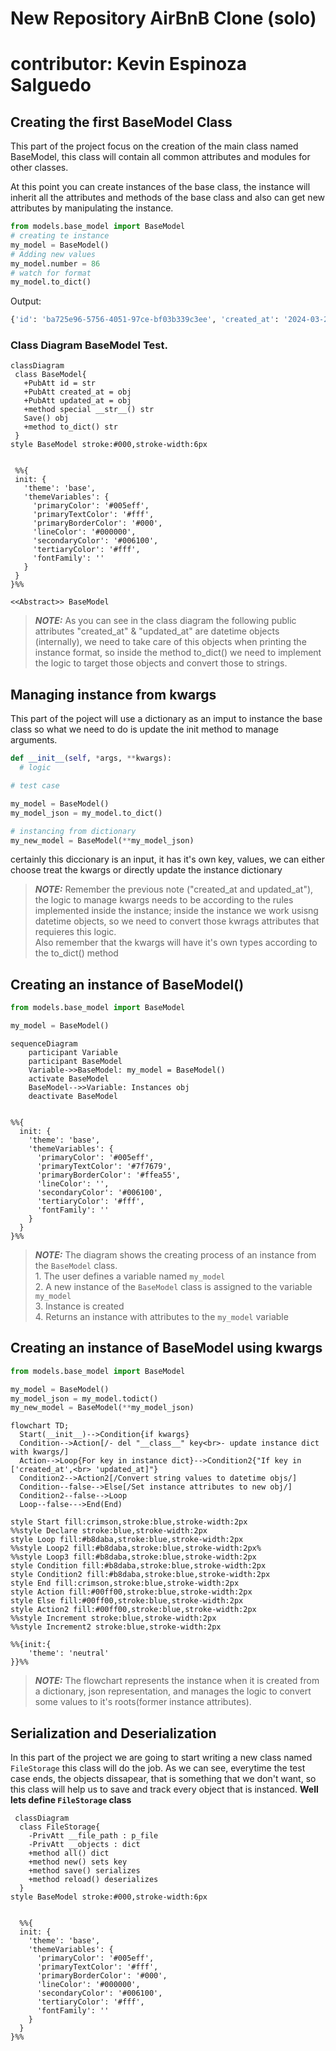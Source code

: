 # New Repository AirBnB Clone (solo)
# contributor: Kevin Espinoza Salguedo

## Creating the first BaseModel Class

This part of the project focus on the creation of the main class named BaseModel, this class will contain all common
attributes and modules for other classes.

At this point you can create instances of the base class, the instance will inherit all the attributes and methods
of the base class and also can get new attributes by manipulating the instance.

```py
from models.base_model import BaseModel
# creating te instance
my_model = BaseModel()
# Adding new values
my_model.number = 86
# watch for format
my_model.to_dict()
```
Output:

```bash
{'id': 'ba725e96-5756-4051-97ce-bf03b339c3ee', 'created_at': '2024-03-23T18:31:25.358680', 'updated_at': '2024-03-23T18:31:25.358680', 'number': 86, '__class__': 'BaseModel'}
```

### Class Diagram BaseModel Test.
 ```mermaid
 classDiagram
  class BaseModel{
    +PubAtt id = str
    +PubAtt created_at = obj
    +PubAtt updated_at = obj
    +method special __str__() str
    Save() obj
    +method to_dict() str
  }
style BaseModel stroke:#000,stroke-width:6px


  %%{
  init: {
    'theme': 'base',
    'themeVariables': {
      'primaryColor': '#005eff',
      'primaryTextColor': '#fff',
      'primaryBorderColor': '#000',
      'lineColor': '#000000',
      'secondaryColor': '#006100',
      'tertiaryColor': '#fff',
      'fontFamily': ''
    }
  }
}%%

<<Abstract>> BaseModel
 ```
> **_NOTE:_** As you can see in the class diagram the following public attributes "created_at" & "updated_at" are datetime objects (internally), we need to take care of this objects when printing the instance format, so inside the method  to_dict() we need to implement the logic to target those objects and convert those to strings.


## Managing instance from kwargs

This part of the poject will use a dictionary as an imput to instance the base class
so what we need to do is update the init method to manage arguments.

```py
def __init__(self, *args, **kwargs):
  # logic
```
```py
# test case

my_model = BaseModel()
my_model_json = my_model.to_dict()

# instancing from dictionary
my_new_model = BaseModel(**my_model_json)
```
certainly this diccionary is an input, it has it's own key, values,
we can either choose treat the kwargs or directly update the instance dictionary

> **_NOTE:_** Remember the previous note ("created_at and updated_at"), the logic to manage kwargs needs to be according to the rules implemented inside the instance; inside  the instance we work usisng datetime objects, so we need to convert those kwrags attributes that requieres this logic.<br>Also remember that the kwargs will have it's own types according to the to_dict() method

## Creating an instance of BaseModel()
```py
from models.base_model import BaseModel

my_model = BaseModel()
```
```mermaid
sequenceDiagram
    participant Variable
    participant BaseModel
    Variable->>BaseModel: my_model = BaseModel()
    activate BaseModel
    BaseModel-->>Variable: Instances obj
    deactivate BaseModel


%%{
  init: {
    'theme': 'base',
    'themeVariables': {
      'primaryColor': '#005eff',
      'primaryTextColor': '#7f7679',
      'primaryBorderColor': '#ffea55',
      'lineColor': '',
      'secondaryColor': '#006100',
      'tertiaryColor': '#fff',
      'fontFamily': ''
    }
  }
}%%
```
> **_NOTE:_** The diagram shows the creating process of an instance from the `BaseModel` class.<br> 1. The user defines a variable named `my_model`<br>2. A new instance of the `BaseModel` class is assigned to the variable `my_model`<br>3. Instance is created<br>4. Returns an instance with attributes to the `my_model` variable


## Creating an instance of BaseModel using kwargs

```py
from models.base_model import BaseModel

my_model = BaseModel()
my_model_json = my_model.todict()
my_new_model = BaseModel(**my_model_json)
```

```mermaid
flowchart TD;
  Start(__init__)-->Condition{if kwargs}
  Condition-->Action[/- del "__class__" key<br>- update instance dict with kwargs/]
  Action-->Loop{For key in instance dict}-->Condition2{"If key in ['created_at',<br> 'updated_at]"}
  Condition2-->Action2[/Convert string values to datetime objs/]
  Condition--false-->Else[/Set instance attributes to new obj/]
  Condition2--false-->Loop
  Loop--false--->End(End)

style Start fill:crimson,stroke:blue,stroke-width:2px
%%style Declare stroke:blue,stroke-width:2px
style Loop fill:#b8daba,stroke:blue,stroke-width:2px
%%style Loop2 fill:#b8daba,stroke:blue,stroke-width:2px%
%%style Loop3 fill:#b8daba,stroke:blue,stroke-width:2px
style Condition fill:#b8daba,stroke:blue,stroke-width:2px
style Condition2 fill:#b8daba,stroke:blue,stroke-width:2px
style End fill:crimson,stroke:blue,stroke-width:2px
style Action fill:#00ff00,stroke:blue,stroke-width:2px
style Else fill:#00ff00,stroke:blue,stroke-width:2px
style Action2 fill:#00ff00,stroke:blue,stroke-width:2px
%%style Increment stroke:blue,stroke-width:2px
%%style Increment2 stroke:blue,stroke-width:2px

%%{init:{
    'theme': 'neutral'
}}%%
```
> **_NOTE:_** The flowchart represents the instance when it is created from a dictionary, json representation, and manages the logic to convert some values to it's roots(former instance attributes).

## Serialization and Deserialization

In this part of the project we are going to start writing a new class named `FileStorage` this class will do the job.
As we can see, everytime the test case ends, the objects dissapear, that is something that we don't want, so this class will help us to save and track every object that is instanced.
**Well lets define  `FileStorage` class**

```mermaid
 classDiagram
  class FileStorage{
    -PrivAtt __file_path : p_file
    -PrivAtt __objects : dict
    +method all() dict
    +method new() sets key
    +method save() serializes
    +method reload() deserializes
  }
style BaseModel stroke:#000,stroke-width:6px


  %%{
  init: {
    'theme': 'base',
    'themeVariables': {
      'primaryColor': '#005eff',
      'primaryTextColor': '#fff',
      'primaryBorderColor': '#000',
      'lineColor': '#000000',
      'secondaryColor': '#006100',
      'tertiaryColor': '#fff',
      'fontFamily': ''
    }
  }
}%%
```